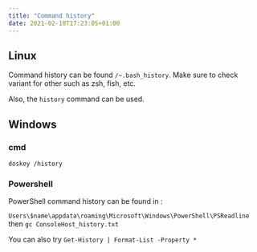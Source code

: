 ```yaml
---
title: "Command history"
date: 2021-02-10T17:23:05+01:00
---
```


## Linux

Command history can be found `/~.bash_history`. Make sure to check variant for other such as zsh, fish, etc.

Also, the `history` command can be used.

## Windows
### cmd

`doskey /history`

### Powershell

PowerShell command history can be found in :

`Users\$name\appdata\roaming\Microsoft\Windows\PowerShell\PSReadline` then `gc ConsoleHost_history.txt`

You can also try `Get-History | Format-List -Property *`


